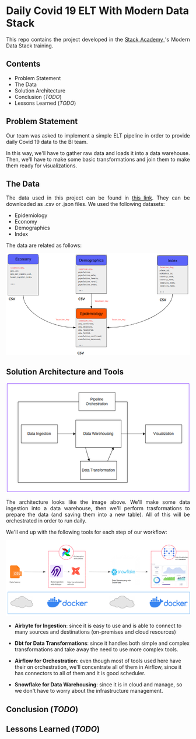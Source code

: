 # Daily Covid 19 ELT With Modern Data Stack

<p align="justify">
This repo contains the project developed in the <a href="https://stackacademy.com.br">Stack Academy </a>'s Modern Data Stack training.
</p>


## Contents

- Problem Statement
- The Data
- Solution Architecture
- Conclusion (_TODO_)
- Lessons Learned (_TODO_)

## Problem Statement

<p align="justify">
Our team was asked to implement a simple ELT pipeline in order to provide daily Covid 19 data to the BI team.
</p>

<p align="justify">
In this way, we'll have to gather raw data and loads it into a data warehouse. Then, we'll have to make some basic transformations and join them to make them ready for visualizations.
</p>

## The Data

<p align="justify">
The data used in this project can be found in <a href="https://health.google.com/covid-19/open-data/raw-data"> this link</a>. They can be downloaded as .csv or .json files. We used the following datasets:
</p>

- Epidemiology
- Economy
- Demographics
- Index

<p align="justify">
The data are related as follows:
</p>
<p align="center">
  <img src="../images/data.png" >
</p>

## Solution Architecture and Tools

<p align="center">
  <img src="../images/architecture-clean.png" >
</p>

<p align="justify">
The architecture looks like the image above. We'll make some data ingestion into a data warehouse, then we'll perform trasformations to prepare the data (and saving them into a new table). All of this will be orchestrated in order to run daily.
</p>

<p align="justify">
We'll end up with the following tools for each step of our workflow:
</p>

<p align="center">
  <img src="../images/architecture.png" >
</p>

- **Airbyte for Ingestion**: since it is easy to use and is able to connect to many sources and destinations (on-premises and cloud resources)

- **Dbt for Data Transformations**: since it handles both simple and complex transformations and take away the need to use more complex tools.

- **Airflow for Orchestration**: even though most of tools used here have their on orchestration, we'll concentrate all of them in Airflow, since it has connectors to all of them and it is good scheduler.

- **Snowflake for Data Warehousing**: since it is in cloud and manage, so we don't have to worry about the infrastructure management.

## Conclusion (_TODO_)

## Lessons Learned (_TODO_)